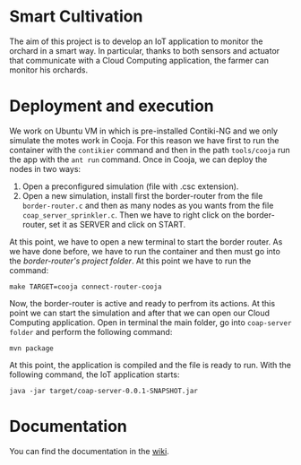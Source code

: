 # Smart Cultivation

The aim of this project is to develop an IoT application to monitor the orchard in a smart way. In particular, thanks to both sensors and actuator that communicate with a Cloud Computing application, the farmer can monitor his orchards.

# Deployment and execution

We work on Ubuntu VM in which is pre-installed Contiki-NG and we only simulate the motes work in Cooja. For this reason we have first to run the container with the `contikier` command and then in the path `tools/cooja` run the app with the `ant run` command. Once in Cooja, we can deploy the nodes in two ways:
1. Open a preconfigured simulation (file with .csc extension).
2. Open a new simulation, install first the border-router from the file `border-router.c` and then as many nodes as you wants from the file `coap_server_sprinkler.c`. Then we have to right click on the border-router, set it as SERVER and click on START.

At this point, we have to open a new terminal to start the border router. As we have done before, we have to run the container and then must go into the *border-router's project folder*. At this point we have to run the command:
```
make TARGET=cooja connect-router-cooja
```
Now, the border-router is active and ready to perfrom its actions. At this point we can start the simulation and after that we can open our Cloud Computing application. Open in terminal the main folder, go into `coap-server folder` and perform the following command:
```
mvn package
```

At this point, the application is compiled and the file is ready to run. With the following command, the IoT application starts:
```
java -jar target/coap-server-0.0.1-SNAPSHOT.jar
```

# Documentation

You can find the documentation in the [wiki](https://github.com/lorepas/Smart-Orchard/wiki).
